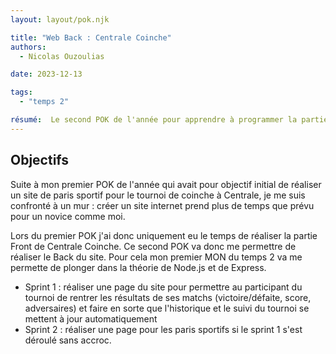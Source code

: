 ```yaml
---
layout: layout/pok.njk

title: "Web Back : Centrale Coinche"
authors:
  - Nicolas Ouzoulias

date: 2023-12-13

tags: 
  - "temps 2"

résumé:  Le second POK de l'année pour apprendre à programmer la partie back d'un site web.
---
```


## Objectifs

Suite à mon premier POK de l'année qui avait pour objectif initial de réaliser un site de paris sportif pour le tournoi de coinche à Centrale, je me suis confronté à un mur : créer un site internet prend plus de temps que prévu pour un novice comme moi. 

Lors du premier POK j'ai donc uniquement eu le temps de réaliser la partie Front de Centrale Coinche. Ce second POK va donc me permettre de réaliser le Back du site. Pour cela mon premier MON du temps 2 va me permette de plonger dans la théorie de Node.js et de Express. 

- Sprint 1 : réaliser une page du site pour permettre au participant du tournoi de rentrer les résultats de ses matchs (victoire/défaite, score, adversaires) et faire en sorte que l'historique et le suivi du tournoi se mettent à jour automatiquement
- Sprint 2 : réaliser une page pour les paris sportifs si le sprint 1 s'est déroulé sans accroc.